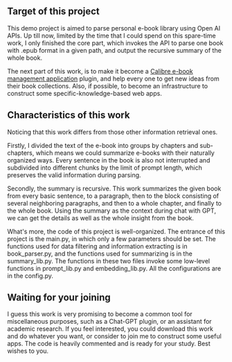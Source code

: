 ## Target of this project

This demo project is aimed to parse personal e-book library using Open AI APIs. Up till now, limited by the time that I could spend on this spare-time work, I only finished the core part, which invokes the API to parse one book with .epub format in a given path, and output the recursive summary of the whole book. 

The next part of this work, is to make it become a [Calibre e-book management application](https://calibre-ebook.com/) plugin, and help every one to get new ideas from their book collections. Also, if possible, to become an infrastructure to construct some specific-knowledge-based web apps.

## Characteristics of this work 

Noticing that this work differs from those other information retrieval ones. 

Firstly, I divided the text of the e-book into groups by chapters and sub-chapters, which means we could summarize e-books with their naturally organized ways. Every sentence in the book is also not interrupted and subdivided into different chunks by the limit of prompt length, which preserves the valid information during parsing.

Secondly, the summary is recursive. This work summarizes the given book from every basic sentence, to a paragraph, then to the block consisting of several neighboring paragraphs, and then to a whole chapter, and finally to the whole book. Using the summary as the context during chat with GPT, we can get the details as well as the whole insight from the book.

What's more, the code of this project is well-organized. The entrance of this project is the main.py, in which only a few parameters should be set. The functions used for data filtering and information extracting is in book_parser.py,  and the functions used for summarizing is in the summary_lib.py. The functions in these two files invoke some low-level functions in prompt_lib.py and embedding_lib.py. All the configurations are in the config.py.

## Waiting for your joining

I guess this work is very promising to become a common tool for miscellaneous purposes, such as a Chat-GPT plugin, or an assistant for academic research. If you feel interested, you could download this work and do whatever you want, or consider to join me to construct some useful apps. The code is heavily commented and is ready for your study. Best wishes to you.